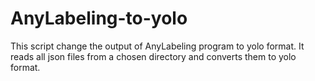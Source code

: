 # AnyLabeling-to-yolo
This script change the output of AnyLabeling program to yolo format.
It reads all json files from a chosen directory and converts them to yolo format.
